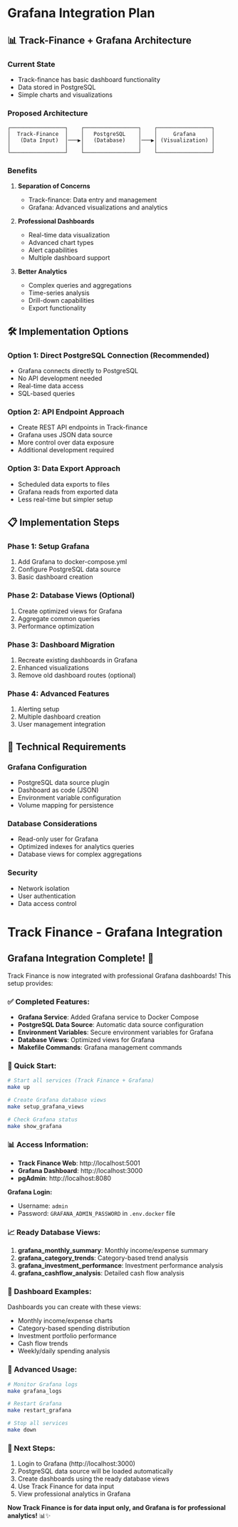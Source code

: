 # Grafana Integration Plan

## 📊 Track-Finance + Grafana Architecture

### Current State
- Track-finance has basic dashboard functionality
- Data stored in PostgreSQL
- Simple charts and visualizations

### Proposed Architecture
```
┌─────────────────┐    ┌─────────────────┐    ┌─────────────────┐
│  Track-Finance  │    │   PostgreSQL    │    │     Grafana     │
│   (Data Input)  │───▶│   (Database)    │───▶│ (Visualization) │
│                 │    │                 │    │                 │
└─────────────────┘    └─────────────────┘    └─────────────────┘
```

### Benefits
1. **Separation of Concerns**
   - Track-finance: Data entry and management
   - Grafana: Advanced visualizations and analytics

2. **Professional Dashboards**
   - Real-time data visualization
   - Advanced chart types
   - Alert capabilities
   - Multiple dashboard support

3. **Better Analytics**
   - Complex queries and aggregations
   - Time-series analysis
   - Drill-down capabilities
   - Export functionality

## 🛠 Implementation Options

### Option 1: Direct PostgreSQL Connection (Recommended)
- Grafana connects directly to PostgreSQL
- No API development needed
- Real-time data access
- SQL-based queries

### Option 2: API Endpoint Approach
- Create REST API endpoints in Track-finance
- Grafana uses JSON data source
- More control over data exposure
- Additional development required

### Option 3: Data Export Approach
- Scheduled data exports to files
- Grafana reads from exported data
- Less real-time but simpler setup

## 📋 Implementation Steps

### Phase 1: Setup Grafana
1. Add Grafana to docker-compose.yml
2. Configure PostgreSQL data source
3. Basic dashboard creation

### Phase 2: Database Views (Optional)
1. Create optimized views for Grafana
2. Aggregate common queries
3. Performance optimization

### Phase 3: Dashboard Migration
1. Recreate existing dashboards in Grafana
2. Enhanced visualizations
3. Remove old dashboard routes (optional)

### Phase 4: Advanced Features
1. Alerting setup
2. Multiple dashboard creation
3. User management integration

## 🔧 Technical Requirements

### Grafana Configuration
- PostgreSQL data source plugin
- Dashboard as code (JSON)
- Environment variable configuration
- Volume mapping for persistence

### Database Considerations
- Read-only user for Grafana
- Optimized indexes for analytics queries
- Database views for complex aggregations

### Security
- Network isolation
- User authentication
- Data access control

# Track Finance - Grafana Integration

## Grafana Integration Complete! 🎉

Track Finance is now integrated with professional Grafana dashboards! This setup provides:

### ✅ Completed Features:
- **Grafana Service**: Added Grafana service to Docker Compose
- **PostgreSQL Data Source**: Automatic data source configuration
- **Environment Variables**: Secure environment variables for Grafana
- **Database Views**: Optimized views for Grafana
- **Makefile Commands**: Grafana management commands

### 🚀 Quick Start:

```bash
# Start all services (Track Finance + Grafana)
make up

# Create Grafana database views
make setup_grafana_views

# Check Grafana status
make show_grafana
```

### 📊 Access Information:

- **Track Finance Web**: http://localhost:5001
- **Grafana Dashboard**: http://localhost:3000
- **pgAdmin**: http://localhost:8080

**Grafana Login:**
- Username: `admin`
- Password: `GRAFANA_ADMIN_PASSWORD` in `.env.docker` file

### 📈 Ready Database Views:

1. **grafana_monthly_summary**: Monthly income/expense summary
2. **grafana_category_trends**: Category-based trend analysis
3. **grafana_investment_performance**: Investment performance analysis
4. **grafana_cashflow_analysis**: Detailed cash flow analysis

### 🎨 Dashboard Examples:

Dashboards you can create with these views:
- Monthly income/expense charts
- Category-based spending distribution
- Investment portfolio performance
- Cash flow trends
- Weekly/daily spending analysis

### 🔧 Advanced Usage:

```bash
# Monitor Grafana logs
make grafana_logs

# Restart Grafana
make restart_grafana

# Stop all services
make down
```

### 📝 Next Steps:

1. Login to Grafana (http://localhost:3000)
2. PostgreSQL data source will be loaded automatically
3. Create dashboards using the ready database views
4. Use Track Finance for data input
5. View professional analytics in Grafana

**Now Track Finance is for data input only, and Grafana is for professional analytics!** 📊✨
